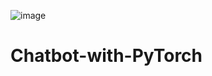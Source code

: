 ![image](https://github.com/DaveSimoes/Chatbot-with-PyTorch/assets/109705197/56b25280-0975-47de-99ba-76b6d14ee6ce)

# Chatbot-with-PyTorch
